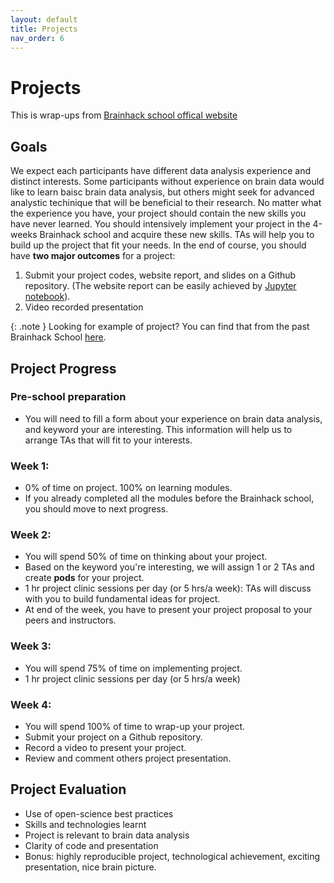 ```yaml
---
layout: default
title: Projects
nav_order: 6
---
```


# Projects
This is wrap-ups from [Brainhack school offical website](https://school.brainhackmtl.org/project_guide/)

## Goals
We expect each participants have different data analysis experience and distinct interests. Some participants without experience on brain data would like to learn baisc brain data analysis, but others might seek for advanced analystic techinique that will be beneficial to their research. No matter what the experience you have, your project should contain the new skills you have never learned. You should intensively implement your project in the 4-weeks Brainhack school and acquire these new skills. TAs will help you to build up the project that fit your needs. In the end of course, you should have **two major outcomes** for a project:
1. Submit your project codes, website report, and slides on a Github repository. (The website report can be easily achieved by [Jupyter notebook](https://jupyter.org/install)).
2. Video recorded presentation

{: .note }
Looking for example of project? You can find that from the past Brainhack School [here](https://school.brainhackmtl.org/project/).

## Project Progress

### Pre-school preparation
- You will need to fill a form about your experience on brain data analysis, and keyword your are interesting. This information will help us to arrange TAs that will fit to your interests.

### Week 1:

- 0% of time on project. 100% on learning modules.
- If you already completed all the modules before the Brainhack school, you should move to next progress.

### Week 2: 

- You will spend 50% of time on thinking about your project.
- Based on the keyword you're interesting, we will assign 1 or 2 TAs and create **pods** for your project.
- 1 hr project clinic sessions per day (or 5 hrs/a week): TAs will discuss with you to build fundamental ideas for project.
- At end of the week, you have to present your project proposal to your peers and instructors.

### Week 3:

- You will spend 75% of time on implementing project.
- 1 hr project clinic sessions per day (or 5 hrs/a week)

### Week 4:

- You will spend 100% of time to wrap-up your project.
- Submit your project on a Github repository.
- Record a video to present your project.
- Review and comment others project presentation.

## Project Evaluation

- Use of open-science best practices
- Skills and technologies learnt
- Project is relevant to brain data analysis
- Clarity of code and presentation
- Bonus: highly reproducible project, technological achievement, exciting presentation, nice brain picture.